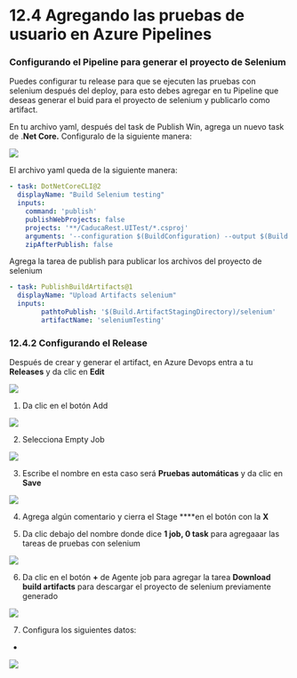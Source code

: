 # 12.4 Agregando las pruebas de usuario en Azure Pipelines

### Configurando el Pipeline para generar el proyecto de Selenium

Puedes configurar tu release para que se ejecuten las pruebas con selenium después del deploy, para esto debes agregar en tu Pipeline que deseas generar el buid para el proyecto de selenium y publicarlo como artifact.

En tu archivo yaml, después del task de Publish Win, agrega un nuevo task de .**Net Core.** Configuralo de la siguiente manera:

![](../.gitbook/assets/image%20%28162%29.png)

El archivo yaml queda de la siguiente manera:

```yaml
- task: DotNetCoreCLI@2
  displayName: "Build Selenium testing"
  inputs:
    command: 'publish'
    publishWebProjects: false
    projects: '**/CaducaRest.UITest/*.csproj' 
    arguments: '--configuration $(BuildConfiguration) --output $(Build.ArtifactStagingDirectory)/selenium --framework netcoreapp3.1'
    zipAfterPublish: false
```

Agrega la tarea de publish para publicar los archivos del proyecto de selenium

```yaml
- task: PublishBuildArtifacts@1
  displayName: "Upload Artifacts selenium"
  inputs:
        pathtoPublish: '$(Build.ArtifactStagingDirectory)/selenium' 
        artifactName: 'seleniumTesting' 
```

### 12.4.2 Configurando el Release

Después de crear y generar el artifact, en Azure Devops entra a tu **Releases** y da clic en **Edit**

![](../.gitbook/assets/image%20%28141%29.png)

1. Da clic en el botón Add

![](../.gitbook/assets/image%20%28241%29.png)

2. Selecciona Empty Job

![](../.gitbook/assets/image%20%28137%29.png)

3. Escribe el nombre en esta caso será **Pruebas automáticas** y da clic en **Save**

![](../.gitbook/assets/image%20%28354%29.png)

4. Agrega algún comentario y cierra el Stage ****en el botón con la **X**

5. Da clic debajo del nombre donde dice **1 job, 0 task** para agregaaar las tareas de pruebas con selenium

![](../.gitbook/assets/image%20%2851%29.png)

6. Da clic en el botón **+** de Agente job para agregar la tarea **Download build artifacts** para descargar el proyecto de selenium previamente generado

![](../.gitbook/assets/image%20%28165%29.png)

7. Configura los siguientes datos:

* 
![](../.gitbook/assets/image%20%28181%29.png)

